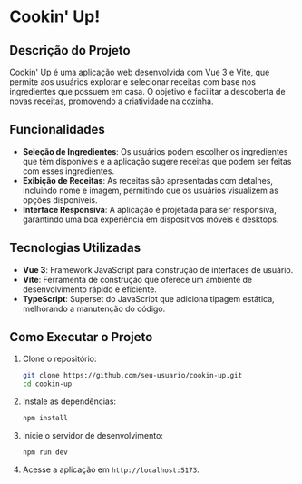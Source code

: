 # Cookin' Up!

## Descrição do Projeto

Cookin' Up é uma aplicação web desenvolvida com Vue 3 e Vite, que permite aos usuários explorar e selecionar receitas com base nos ingredientes que possuem em casa. O objetivo é facilitar a descoberta de novas receitas, promovendo a criatividade na cozinha.

## Funcionalidades

- **Seleção de Ingredientes**: Os usuários podem escolher os ingredientes que têm disponíveis e a aplicação sugere receitas que podem ser feitas com esses ingredientes.
- **Exibição de Receitas**: As receitas são apresentadas com detalhes, incluindo nome e imagem, permitindo que os usuários visualizem as opções disponíveis.
- **Interface Responsiva**: A aplicação é projetada para ser responsiva, garantindo uma boa experiência em dispositivos móveis e desktops.

## Tecnologias Utilizadas

- **Vue 3**: Framework JavaScript para construção de interfaces de usuário.
- **Vite**: Ferramenta de construção que oferece um ambiente de desenvolvimento rápido e eficiente.
- **TypeScript**: Superset do JavaScript que adiciona tipagem estática, melhorando a manutenção do código.

## Como Executar o Projeto

1. Clone o repositório:
   ```sh
   git clone https://github.com/seu-usuario/cookin-up.git
   cd cookin-up
   ```

2. Instale as dependências:
   ```sh
   npm install
   ```

3. Inicie o servidor de desenvolvimento:
   ```sh
   npm run dev
   ```

4. Acesse a aplicação em `http://localhost:5173`.
